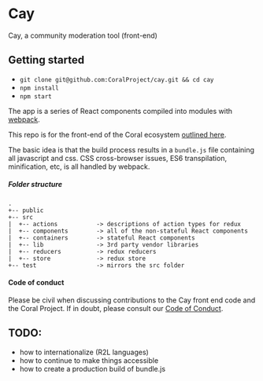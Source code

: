 # Cay

Cay, a community moderation tool (front-end)

## Getting started

- `git clone git@github.com:CoralProject/cay.git && cd cay`
- `npm install`
- `npm start`

The app is a series of React components compiled into modules with [webpack](http://webpack.github.io/).

This repo is for the front-end of the Coral ecosystem [outlined here](https://github.com/coralproject/reef/blob/master/ECOSYSTEM.md).

The basic idea is that the build process results in a `bundle.js` file containing all javascript and css. CSS cross-browser issues, ES6 transpilation, minification, etc, is all handled by webpack.

##### Folder structure

```
.
+-- public
+-- src
|  +-- actions           -> descriptions of action types for redux
|  +-- components        -> all of the non-stateful React components
|  +-- containers        -> stateful React components
|  +-- lib               -> 3rd party vendor libraries
|  +-- reducers          -> redux reducers
|  +-- store             -> redux store
+-- test                 -> mirrors the src folder 
```


#### Code of conduct
Please be civil when discussing contributions to the Cay front end code and the Coral Project. If in doubt, please consult our [Code of Conduct](https://github.com/coralproject/reef/blob/master/CODE-OF-CONDUCT.md).

## TODO:
- how to internationalize (R2L languages)
- how to continue to make things accessible
- how to create a production build of bundle.js

